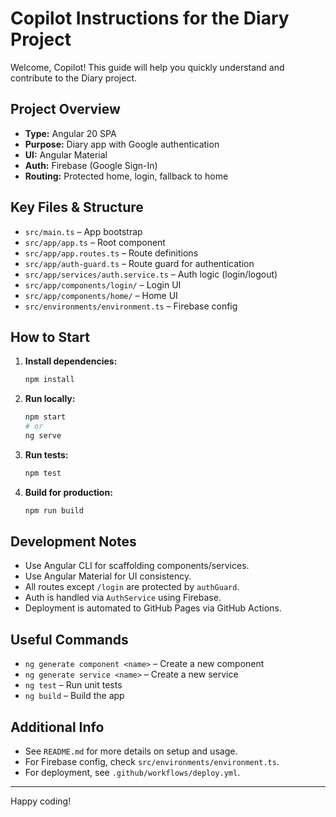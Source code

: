 # Copilot Instructions for the Diary Project

Welcome, Copilot! This guide will help you quickly understand and contribute to the Diary project.

## Project Overview
- **Type:** Angular 20 SPA
- **Purpose:** Diary app with Google authentication
- **UI:** Angular Material
- **Auth:** Firebase (Google Sign-In)
- **Routing:** Protected home, login, fallback to home

## Key Files & Structure
- `src/main.ts` – App bootstrap
- `src/app/app.ts` – Root component
- `src/app/app.routes.ts` – Route definitions
- `src/app/auth-guard.ts` – Route guard for authentication
- `src/app/services/auth.service.ts` – Auth logic (login/logout)
- `src/app/components/login/` – Login UI
- `src/app/components/home/` – Home UI
- `src/environments/environment.ts` – Firebase config

## How to Start
1. **Install dependencies:**
   ```bash
   npm install
   ```
2. **Run locally:**
   ```bash
   npm start
   # or
   ng serve
   ```
3. **Run tests:**
   ```bash
   npm test
   ```
4. **Build for production:**
   ```bash
   npm run build
   ```

## Development Notes
- Use Angular CLI for scaffolding components/services.
- Use Angular Material for UI consistency.
- All routes except `/login` are protected by `authGuard`.
- Auth is handled via `AuthService` using Firebase.
- Deployment is automated to GitHub Pages via GitHub Actions.

## Useful Commands
- `ng generate component <name>` – Create a new component
- `ng generate service <name>` – Create a new service
- `ng test` – Run unit tests
- `ng build` – Build the app

## Additional Info
- See `README.md` for more details on setup and usage.
- For Firebase config, check `src/environments/environment.ts`.
- For deployment, see `.github/workflows/deploy.yml`.

---
Happy coding!

